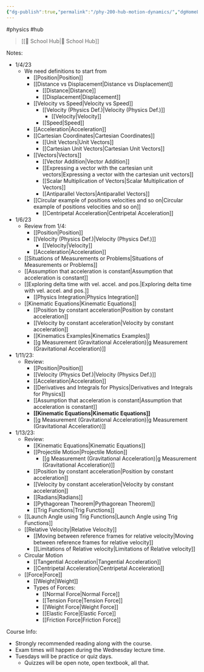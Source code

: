 ```yaml
---
{"dg-publish":true,"permalink":"/phy-200-hub-motion-dynamics/","dgHomeLink":true,"dgPassFrontmatter":false,"dgShowLocalGraph":true}
---
```


#physics #hub 
> [[🏫 School Hub|🏫 School Hub]]

Notes:
- 1/4/23
	- We need definitions to start from
		- [[Position|Position]]
		- [[Distance vs Displacement|Distance vs Displacement]]
			- [[Distance|Distance]]
			- [[Displacement|Displacement]]
		- [[Velocity vs Speed|Velocity vs Speed]]
			- [[Velocity (Physics Def.)|Velocity (Physics Def.)]]
				- [[Velocity|Velocity]]
			- [[Speed|Speed]]
		- [[Acceleration|Acceleration]]
		- [[Cartesian Coordinates|Cartesian Coordinates]]
			- [[Unit Vectors|Unit Vectors]]
			- [[Cartesian Unit Vectors|Cartesian Unit Vectors]]
		- [[Vectors|Vectors]]
			- [[Vector Addition|Vector Addition]]
			- [[Expressing a vector with the cartesian unit vectors|Expressing a vector with the cartesian unit vectors]]
			- [[Scalar Multiplication of Vectors|Scalar Multiplication of Vectors]]
			- [[Antiparallel Vectors|Antiparallel Vectors]]
		- [[Circular example of positions velocities and so on|Circular example of positions velocities and so on]]
			- [[Centripetal Acceleration|Centripetal Acceleration]]
- 1/6/23
	- Review from 1/4:
		- [[Position|Position]]
		- [[Velocity (Physics Def.)|Velocity (Physics Def.)]]
			- [[Velocity|Velocity]]
		- [[Acceleration|Acceleration]]
	- [[Situations of Measurements or Problems|Situations of Measurements or Problems]]
	- [[Assumption that acceleration is constant|Assumption that acceleration is constant]]
	- [[Exploring delta time with vel. accel. and pos.|Exploring delta time with vel. accel. and pos.]]
		- [[Physics Integration|Physics Integration]]
	- [[Kinematic Equations|Kinematic Equations]]
		- [[Position by constant acceleration|Position by constant acceleration]]
		- [[Velocity by constant acceleration|Velocity by constant acceleration]]
		- [[Kinematics Examples|Kinematics Examples]]
		- [[g Measurement (Gravitational Acceleration)|g Measurement (Gravitational Acceleration)]]
- 1/11/23:
	- Review:
		- [[Position|Position]]
		- [[Velocity (Physics Def.)|Velocity (Physics Def.)]]
		- [[Acceleration|Acceleration]]
		- [[Derivatives and Integrals for Physics|Derivatives and Integrals for Physics]]
		- [[Assumption that acceleration is constant|Assumption that acceleration is constant]]
		- **[[Kinematic Equations|Kinematic Equations]]**
		- [[g Measurement (Gravitational Acceleration)|g Measurement (Gravitational Acceleration)]]
- 1/13/23:
	- Review:
		- [[Kinematic Equations|Kinematic Equations]]
		- [[Projectile Motion|Projectile Motion]]
			- [[g Measurement (Gravitational Acceleration)|g Measurement (Gravitational Acceleration)]]
		- [[Position by constant acceleration|Position by constant acceleration]]
		- [[Velocity by constant acceleration|Velocity by constant acceleration]]
		- [[Radians|Radians]]
		- [[Pythagorean Theorem|Pythagorean Theorem]]
		- [[Trig Functions|Trig Functions]]
	- [[Launch Angle using Trig Functions|Launch Angle using Trig Functions]]
	- [[Relative Velocity|Relative Velocity]]
		- [[Moving between reference frames for relative velocity|Moving between reference frames for relative velocity]]
		- [[Limitations of Relative velocity|Limitations of Relative velocity]]
	- Circular Motion
		- [[Tangential Acceleration|Tangential Acceleration]]
		- [[Centripetal Acceleration|Centripetal Acceleration]]
	- [[Force|Force]]
		- [[Weight|Weight]]
		- Types of Forces:
			- [[Normal Force|Normal Force]]
			- [[Tension Force|Tension Force]]
			- [[Weight Force|Weight Force]]
			- [[Elastic Force|Elastic Force]]
			- [[Friction Force|Friction Force]]

Course Info:
- Strongly recommended reading along with the course.
- Exam times will happen during the Wednesday lecture time.
- Tuesdays will be practice or quiz days.
	- Quizzes will be open note, open textbook, all that.